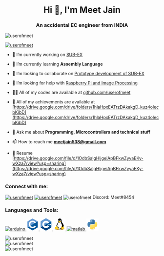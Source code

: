 <h1 align="center">Hi 👋, I'm Meet Jain</h1>
<h3 align="center">An accidental EC engineer from INDIA</h3>

<p align="left"> <img src="https://komarev.com/ghpvc/?username=userofmeet&label=Profile%20views&color=010b13&style=flat" alt="userofmeet" /> </p>

<p align="left"> <a href="https://github.com/ryo-ma/github-profile-trophy"><img src="https://github-profile-trophy.vercel.app/?username=userofmeet" alt="userofmeet" /></a> </p>

- 🔭 I’m currently working on [SUB-EX](https://github.com/userofmeet/SUB-EX)

- 🌱 I’m currently learning **Assembly Language**

- 👯 I’m looking to collaborate on [Prototype development of SUB-EX](https://github.com/userofmeet/SUB-EX)

- 🤝 I’m looking for help with [Raspberry Pi and Image Processing](https://github.com/userofmeet/SUB-EX)

- 👨‍💻 All of my codes are available at [github.com/userofmeet](github.com/userofmeet)

- 📝 All of my achievements are available at [https://drive.google.com/drive/folders/1hlaHpxEATrzDAkakgD_kuz4olecbKibD](https://drive.google.com/drive/folders/1hlaHpxEATrzDAkakgD_kuz4olecbKibD)

- 💬 Ask me about **Programming, Microcontrollers and technical stuff**

- 📫 How to reach me **meetjain538@gmail.com**

- 📄 Resume [https://drive.google.com/file/d/1OdbSalgHljgeiApBFkwZyyaEKy-wXza7/view?usp=sharing](https://drive.google.com/file/d/1OdbSalgHljgeiApBFkwZyyaEKy-wXza7/view?usp=sharing)

<h3 align="left">Connect with me:</h3>
<p align="left">
<a href="https://linkedin.com/in/userofmeet" target="blank"><img align="center" src="https://raw.githubusercontent.com/rahuldkjain/github-profile-readme-generator/master/src/images/icons/Social/linked-in-alt.svg" alt="userofmeet" height="30" width="40" /></a>
<a href="https://instagram.com/userofmeet" target="blank"><img align="center" src="https://raw.githubusercontent.com/rahuldkjain/github-profile-readme-generator/master/src/images/icons/Social/instagram.svg" alt="userofmeet" height="30" width="40" /></a>  <img align="center" src="https://raw.githubusercontent.com/rahuldkjain/github-profile-readme-generator/master/src/images/icons/Social/discord.svg" alt="userofmeet" height="30" width="40" />
  Discord: Meet#8454
</p>

</p>

<h3 align="left">Languages and Tools:</h3>
<p align="left"> <a href="https://www.arduino.cc/" target="_blank" rel="noreferrer"> <img src="https://cdn.worldvectorlogo.com/logos/arduino-1.svg" alt="arduino" width="40" height="40"/> </a> <a href="https://www.cprogramming.com/" target="_blank" rel="noreferrer"> <img src="https://raw.githubusercontent.com/devicons/devicon/master/icons/c/c-original.svg" alt="c" width="40" height="40"/> </a> <a href="https://www.w3schools.com/cpp/" target="_blank" rel="noreferrer"> <img src="https://raw.githubusercontent.com/devicons/devicon/master/icons/cplusplus/cplusplus-original.svg" alt="cplusplus" width="40" height="40"/> </a> <a href="https://www.linux.org/" target="_blank" rel="noreferrer"> <img src="https://raw.githubusercontent.com/devicons/devicon/master/icons/linux/linux-original.svg" alt="linux" width="40" height="40"/> </a> <a href="https://www.mathworks.com/" target="_blank" rel="noreferrer"> <img src="https://upload.wikimedia.org/wikipedia/commons/2/21/Matlab_Logo.png" alt="matlab" width="40" height="40"/> </a> <a href="https://www.python.org" target="_blank" rel="noreferrer"> <img src="https://raw.githubusercontent.com/devicons/devicon/master/icons/python/python-original.svg" alt="python" width="40" height="40"/> </a> </p>
<div style="text-align: left;">
    <img src="https://github-readme-stats.vercel.app/api/top-langs?username=userofmeet&show_icons=true&theme=dark&locale=en&layout=compact" alt="userofmeet" />
    <br>
    <img src="https://github-readme-stats.vercel.app/api?username=userofmeet&show_icons=true&theme=dark&locale=en" alt="userofmeet" />
    <br>
    <img src="https://github-readme-streak-stats.herokuapp.com/?user=userofmeet&theme=dark" alt="userofmeet" />
</div>
